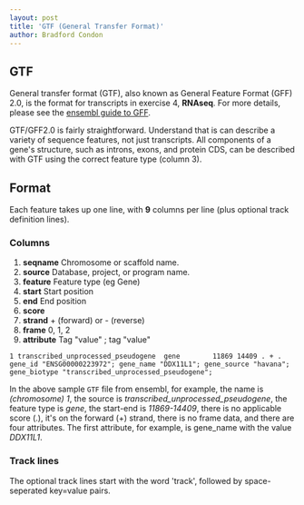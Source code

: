 ```yaml
---
layout: post
title: 'GTF (General Transfer Format)'
author: Bradford Condon
---
```


## GTF

General transfer format (GTF), also known as General Feature Format (GFF) 2.0, is the format for transcripts in exercise 4, **RNAseq**.
For more details, please see the [ensembl guide to GFF](www.ensembl.org/info/website/upload/gff.html).

GTF/GFF2.0 is fairly straightforward.  Understand that is can describe a variety of sequence features, not just transcripts.  All components of a gene's structure, such as introns, exons, and protein CDS, can be described with GTF using the correct feature type (column 3).


## Format

Each feature takes up one line, with **9** columns per line (plus optional track definition lines).


### Columns

1. **seqname**  Chromosome or scaffold name.
2. **source** Database, project, or program name.
3. **feature**  Feature type (eg Gene)  
4. **start**  Start position
5. **end**  End position
6. **score**  
7. **strand** + (forward) or - (reverse)
8. **frame** 0, 1, 2
9. **attribute**  Tag "value" ; tag "value"


```
1 transcribed_unprocessed_pseudogene  gene        11869 14409 . + . gene_id "ENSG00000223972"; gene_name "DDX11L1"; gene_source "havana"; gene_biotype "transcribed_unprocessed_pseudogene"; 
```
In the above sample `GTF` file from ensembl, for example, the name is *(chromosome) 1*, the source is *transcribed_unprocessed_pseudogene*, the feature type is *gene*, the start-end is *11869-14409*, there is no applicable score (.), it's on the forward (+) strand, there is no frame data, and there are four attributes.  The first attribute, for example, is gene_name with the value *DDX11L1*. 

### Track lines

The optional track lines start with the word 'track', followed by space-seperated key=value pairs.
